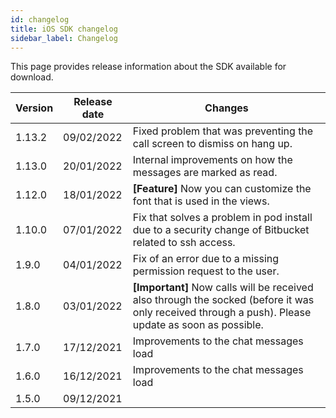 ```yaml
---
id: changelog
title: iOS SDK changelog
sidebar_label: Changelog
---
```


This page provides release information about the SDK available for download.



| Version | Release date | Changes                                                           |
| ------- | ------------ | ----------------------------------------------------------------- |
| 1.13.2  | 09/02/2022   | Fixed problem that was preventing the call screen to dismiss on hang up.    |
| 1.13.0  | 20/01/2022   | Internal improvements on how the messages are marked as read.     |
| 1.12.0  | 18/01/2022   | **\[Feature\]** Now you can customize the font that is used in the views. |
| 1.10.0  | 07/01/2022   | Fix that solves a problem in pod install due to a security change of Bitbucket related to ssh access. |
| 1.9.0   | 04/01/2022   | Fix of an error due to a missing permission request to the user. |
| 1.8.0   | 03/01/2022   | **\[Important\]** Now calls will be received also through the socked (before it was only received through a push). Please update as soon as possible. |
| 1.7.0   | 17/12/2021   | Improvements to the chat messages load                           |
| 1.6.0   | 16/12/2021   | Improvements to the chat messages load                           |
| 1.5.0   | 09/12/2021   |                                                                  |

